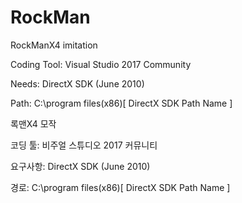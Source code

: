 # RockMan
RockManX4 imitation<p>

Coding Tool: Visual Studio 2017 Community<p>
Needs: DirectX SDK (June 2010)<p>
Path: C:\program files(x86)\[ DirectX SDK Path Name ]<p>

록맨X4 모작<p>

코딩 툴: 비주얼 스튜디오 2017 커뮤니티<p>
요구사항: DirectX SDK (June 2010)<p>
경로: C:\program files(x86)\[ DirectX SDK Path Name ]<p>
